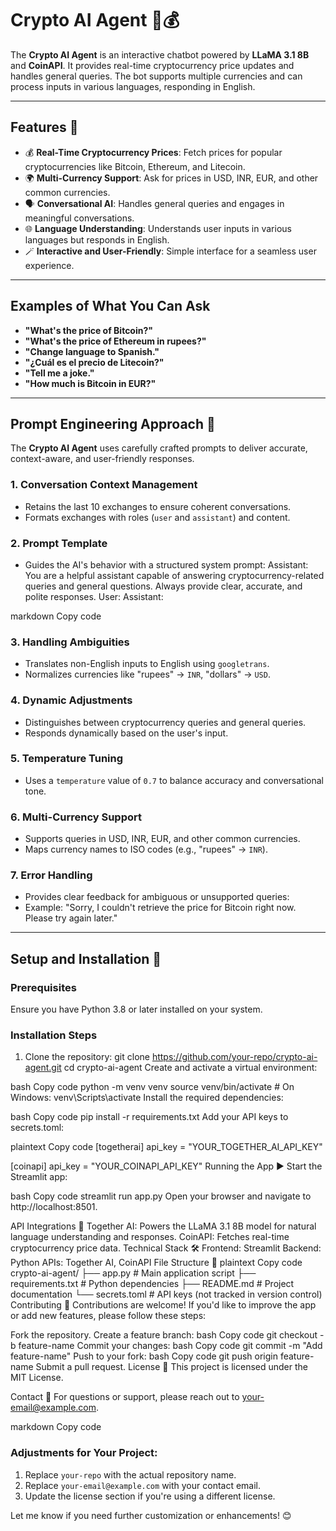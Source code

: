 # Crypto AI Agent 🤖💰

The **Crypto AI Agent** is an interactive chatbot powered by **LLaMA 3.1 8B** and **CoinAPI**. It provides real-time cryptocurrency price updates and handles general queries. The bot supports multiple currencies and can process inputs in various languages, responding in English.

---

## Features 🌟

- 💰 **Real-Time Cryptocurrency Prices**: Fetch prices for popular cryptocurrencies like Bitcoin, Ethereum, and Litecoin.
- 🌍 **Multi-Currency Support**: Ask for prices in USD, INR, EUR, and other common currencies.
- 🗣️ **Conversational AI**: Handles general queries and engages in meaningful conversations.
- 🌐 **Language Understanding**: Understands user inputs in various languages but responds in English.
- 🪄 **Interactive and User-Friendly**: Simple interface for a seamless user experience.

---

## Examples of What You Can Ask

- **"What's the price of Bitcoin?"**
- **"What's the price of Ethereum in rupees?"**
- **"Change language to Spanish."**
- **"¿Cuál es el precio de Litecoin?"**
- **"Tell me a joke."**
- **"How much is Bitcoin in EUR?"**

---

## Prompt Engineering Approach 🧠

The **Crypto AI Agent** uses carefully crafted prompts to deliver accurate, context-aware, and user-friendly responses.

### 1. **Conversation Context Management**
- Retains the last 10 exchanges to ensure coherent conversations.
- Formats exchanges with roles (`user` and `assistant`) and content.

### 2. **Prompt Template**
- Guides the AI's behavior with a structured system prompt:
Assistant: You are a helpful assistant capable of answering cryptocurrency-related queries and general questions. Always provide clear, accurate, and polite responses. User: <user-input> Assistant:

markdown
Copy code

### 3. **Handling Ambiguities**
- Translates non-English inputs to English using `googletrans`.
- Normalizes currencies like "rupees" → `INR`, "dollars" → `USD`.

### 4. **Dynamic Adjustments**
- Distinguishes between cryptocurrency queries and general queries.
- Responds dynamically based on the user's input.

### 5. **Temperature Tuning**
- Uses a `temperature` value of `0.7` to balance accuracy and conversational tone.

### 6. **Multi-Currency Support**
- Supports queries in USD, INR, EUR, and other common currencies.
- Maps currency names to ISO codes (e.g., "rupees" → `INR`).

### 7. **Error Handling**
- Provides clear feedback for ambiguous or unsupported queries:
- Example: "Sorry, I couldn't retrieve the price for Bitcoin right now. Please try again later."

---

## Setup and Installation 🚀

### Prerequisites

Ensure you have Python 3.8 or later installed on your system.

### Installation Steps

1. Clone the repository:
 git clone https://github.com/your-repo/crypto-ai-agent.git
 cd crypto-ai-agent
Create and activate a virtual environment:

bash
Copy code
python -m venv venv
source venv/bin/activate # On Windows: venv\Scripts\activate
Install the required dependencies:

bash
Copy code
pip install -r requirements.txt
Add your API keys to secrets.toml:

plaintext
Copy code
[togetherai]
api_key = "YOUR_TOGETHER_AI_API_KEY"

[coinapi]
api_key = "YOUR_COINAPI_API_KEY"
Running the App ▶️
Start the Streamlit app:

bash
Copy code
streamlit run app.py
Open your browser and navigate to http://localhost:8501.

API Integrations 🔗
Together AI: Powers the LLaMA 3.1 8B model for natural language understanding and responses.
CoinAPI: Fetches real-time cryptocurrency price data.
Technical Stack 🛠️
Frontend: Streamlit
Backend: Python
APIs: Together AI, CoinAPI
File Structure 📁
plaintext
Copy code
crypto-ai-agent/
├── app.py             # Main application script
├── requirements.txt   # Python dependencies
├── README.md          # Project documentation
└── secrets.toml       # API keys (not tracked in version control)
Contributing 🤝
Contributions are welcome! If you'd like to improve the app or add new features, please follow these steps:

Fork the repository.
Create a feature branch:
bash
Copy code
git checkout -b feature-name
Commit your changes:
bash
Copy code
git commit -m "Add feature-name"
Push to your fork:
bash
Copy code
git push origin feature-name
Submit a pull request.
License 📜
This project is licensed under the MIT License.

Contact 📧
For questions or support, please reach out to your-email@example.com.

markdown
Copy code

### Adjustments for Your Project:

1. Replace `your-repo` with the actual repository name.
2. Replace `your-email@example.com` with your contact email.
3. Update the license section if you're using a different license.

Let me know if you need further customization or enhancements! 😊
